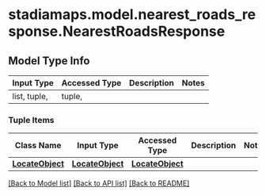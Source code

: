 # stadiamaps.model.nearest_roads_response.NearestRoadsResponse

## Model Type Info
Input Type | Accessed Type | Description | Notes
------------ | ------------- | ------------- | -------------
list, tuple,  | tuple,  |  | 

### Tuple Items
Class Name | Input Type | Accessed Type | Description | Notes
------------- | ------------- | ------------- | ------------- | -------------
[**LocateObject**](LocateObject.md) | [**LocateObject**](LocateObject.md) | [**LocateObject**](LocateObject.md) |  | 

[[Back to Model list]](../../README.md#documentation-for-models) [[Back to API list]](../../README.md#documentation-for-api-endpoints) [[Back to README]](../../README.md)

